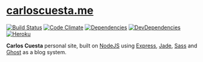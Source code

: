 # [carloscuesta.me](http://carloscuesta.me)

[![Build Status](https://img.shields.io/travis/carloscuesta/carloscuesta.me.svg?style=flat-square)](https://travis-ci.org/carloscuesta/carloscuesta.me)
[![Code Climate](https://img.shields.io/codeclimate/github/carloscuesta/carloscuesta.me.svg?style=flat-square)](https://codeclimate.com/github/carloscuesta/carloscuesta.me/)
[![Dependencies](https://img.shields.io/david/carloscuesta/carloscuesta.me.svg?style=flat-square)](https://david-dm.org/carloscuesta/carloscuesta.me)
[![DevDependencies](https://img.shields.io/david/dev/carloscuesta/carloscuesta.me.svg?style=flat-square)](https://david-dm.org/carloscuesta/carloscuesta.me#info=devDependencies)
[![Heroku](https://img.shields.io/badge/deployed-heroku-430098.svg?style=flat-square)](http://carloscuesta.me)

**Carlos Cuesta** personal site, built on [NodeJS](http://nodejs.org) using [Express](http://expressjs.com), [Jade](http://jade-lang.com), [Sass](http://sass-lang.com) and [Ghost](http://ghost.org) as a blog system.
